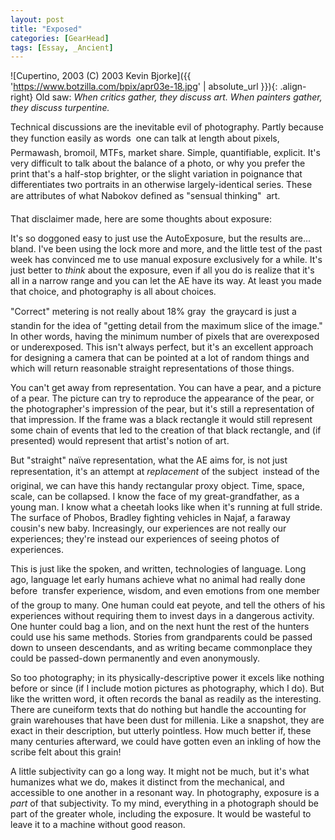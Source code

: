 ```yaml
---
layout: post
title: "Exposed"
categories: [GearHead]
tags: [Essay, _Ancient]
---
```



![Cupertino, 2003 (C) 2003 Kevin Bjorke]({{ 'https://www.botzilla.com/bpix/apr03e-18.jpg' | absolute_url }}){: .align-right}
Old saw: <i>When critics gather, they discuss art. When painters gather, they discuss turpentine.</i>

Technical discussions are the inevitable evil of photography. Partly because they function easily as words &#151; one can talk at length about pixels, Permawash, bromoil, MTFs, market share. Simple, quantifiable, explicit. It's very difficult to talk about the balance of a photo, or why you prefer the print that's a half-stop brighter, or the slight variation in poignance that  differentiates two portraits in an otherwise largely-identical series. These are attributes of what Nabokov defined as "sensual thinking" &#151; art.

That disclaimer made, here are some thoughts about exposure:
<!--more-->

It's so doggoned easy to just use the AutoExposure, but the results are... bland. I've been using the lock more and more, and the little test of the past week has convinced me to use manual exposure exclusively for a while. It's just better to <i>think</i> about the exposure, even if all you do is realize that it's all in a narrow range and you can let the AE have its way. At least you made that choice, and photography is all about choices.

"Correct" metering is not really about 18% gray &#151; the graycard is just a standin for the idea of "getting detail from the maximum slice of the image." In other words, having the minimum number of pixels that are overexposed or underexposed. This isn't always perfect, but it's an excellent approach for designing a camera that can be pointed at a lot of random things and which will return reasonable straight representations of those things.

You can't get away from representation. You can have a pear, and a picture of a pear. The picture can try to reproduce the appearance of the pear, or the photographer's impression of the pear, but it's still a representation of that impression. If the frame was a black rectangle it would still represent some chain of events that led to the creation of that black rectangle, and (if presented) would represent that artist's notion of art.

But "straight" na&iuml;ve representation, what the AE aims for, is not just representation, it's an attempt at <i>replacement</i> of the subject &#151; instead of the original, we can have this handy rectangular proxy object. Time, space, scale, can be collapsed. I know the face of my great-grandfather, as a young man. I know what a cheetah looks like when it's running at full stride. The surface of Phobos, Bradley fighting vehicles in Najaf, a faraway cousin's new baby. Increasingly, our experiences are not really our experiences; they're instead our experiences of seeing photos of experiences.

This is just like the spoken, and written, technologies of language. Long ago, language let early humans achieve what no animal had really done before &#151; transfer experience, wisdom, and even emotions from one member of the group to many. One human could eat peyote, and tell the others of his experiences without requiring them to invest days in a dangerous activity. One hunter could bag a lion, and on the next hunt the rest of the hunters could use his same methods. Stories from grandparents could be passed down to unseen descendants, and as writing became commonplace they could be passed-down permanently and even anonymously.

So too photography; in its physically-descriptive power it excels like nothing before or since (if I include motion pictures as photography, which I do). But like the written word, it often records the banal as readily as the interesting. There are cuneiform texts that do nothing but handle the accounting for grain warehouses that have been dust for millenia. Like a snapshot, they are exact in their description, but utterly pointless. How much better if, these many centuries afterward, we could have gotten even an inkling of how the scribe felt about this grain!

A little subjectivity can go a long way. It might not be much, but it's what humanizes what we do, makes it distinct from the mechanical, and accessible to one another in a resonant way. In photography, exposure is a <i>part</i> of that subjectivity. To my mind, everything in a photograph should be part of the greater whole, including the exposure. It would be wasteful to leave it to a machine without good reason.
